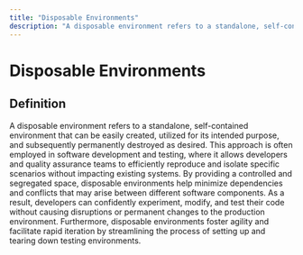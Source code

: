 ```yaml
---
title: "Disposable Environments"
description: "A disposable environment refers to a standalone, self-contained environment that can be easily created, utilized for its intended purpose, and subsequently permanently destroyed as desired. This approach is often employed in software development and testing, where it allows developers and quality assurance teams to efficiently reproduce and isolate specific scenarios without impacting existing systems. By providing a controlled and segregated space, disposable environments help minimize dependencies and conflicts that may arise between different software components. As a result, developers can confidently experiment, modify, and test their code without causing disruptions or permanent changes to the production environment. Furthermore, disposable environments foster agility and facilitate rapid iteration by streamlining the process of setting up and tearing down testing environments."
---
```


# Disposable Environments

## Definition

A disposable environment refers to a standalone, self-contained environment that can be easily created, utilized for its intended purpose, and subsequently permanently destroyed as desired. This approach is often employed in software development and testing, where it allows developers and quality assurance teams to efficiently reproduce and isolate specific scenarios without impacting existing systems. By providing a controlled and segregated space, disposable environments help minimize dependencies and conflicts that may arise between different software components. As a result, developers can confidently experiment, modify, and test their code without causing disruptions or permanent changes to the production environment. Furthermore, disposable environments foster agility and facilitate rapid iteration by streamlining the process of setting up and tearing down testing environments.

